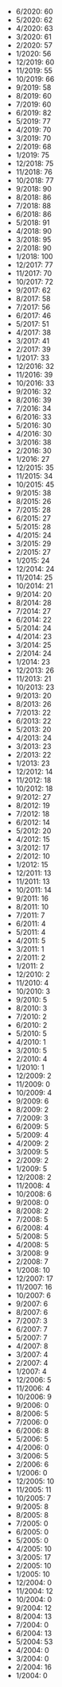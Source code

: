 *  6/2020: 60
*  5/2020: 62
*  4/2020: 63
*  3/2020: 61
*  2/2020: 57
*  1/2020: 56
*  12/2019: 60
*  11/2019: 55
*  10/2019: 66
*  9/2019: 58
*  8/2019: 60
*  7/2019: 60
*  6/2019: 82
*  5/2019: 77
*  4/2019: 70
*  3/2019: 70
*  2/2019: 68
*  1/2019: 75
*  12/2018: 75
*  11/2018: 76
*  10/2018: 77
*  9/2018: 90
*  8/2018: 86
*  7/2018: 88
*  6/2018: 86
*  5/2018: 91
*  4/2018: 90
*  3/2018: 95
*  2/2018: 90
*  1/2018: 100
*  12/2017: 77
*  11/2017: 70
*  10/2017: 72
*  9/2017: 62
*  8/2017: 58
*  7/2017: 56
*  6/2017: 46
*  5/2017: 51
*  4/2017: 38
*  3/2017: 41
*  2/2017: 39
*  1/2017: 33
*  12/2016: 32
*  11/2016: 39
*  10/2016: 33
*  9/2016: 32
*  8/2016: 39
*  7/2016: 34
*  6/2016: 33
*  5/2016: 30
*  4/2016: 30
*  3/2016: 38
*  2/2016: 30
*  1/2016: 27
*  12/2015: 35
*  11/2015: 34
*  10/2015: 45
*  9/2015: 38
*  8/2015: 26
*  7/2015: 28
*  6/2015: 27
*  5/2015: 28
*  4/2015: 24
*  3/2015: 29
*  2/2015: 27
*  1/2015: 24
*  12/2014: 24
*  11/2014: 25
*  10/2014: 21
*  9/2014: 20
*  8/2014: 28
*  7/2014: 27
*  6/2014: 22
*  5/2014: 24
*  4/2014: 23
*  3/2014: 25
*  2/2014: 24
*  1/2014: 23
*  12/2013: 26
*  11/2013: 21
*  10/2013: 23
*  9/2013: 20
*  8/2013: 26
*  7/2013: 22
*  6/2013: 22
*  5/2013: 20
*  4/2013: 24
*  3/2013: 23
*  2/2013: 22
*  1/2013: 23
*  12/2012: 14
*  11/2012: 18
*  10/2012: 18
*  9/2012: 27
*  8/2012: 19
*  7/2012: 18
*  6/2012: 14
*  5/2012: 20
*  4/2012: 15
*  3/2012: 17
*  2/2012: 10
*  1/2012: 15
*  12/2011: 13
*  11/2011: 13
*  10/2011: 14
*  9/2011: 16
*  8/2011: 10
*  7/2011: 7
*  6/2011: 4
*  5/2011: 4
*  4/2011: 5
*  3/2011: 1
*  2/2011: 2
*  1/2011: 2
*  12/2010: 2
*  11/2010: 4
*  10/2010: 3
*  9/2010: 5
*  8/2010: 3
*  7/2010: 2
*  6/2010: 2
*  5/2010: 5
*  4/2010: 1
*  3/2010: 5
*  2/2010: 4
*  1/2010: 1
*  12/2009: 2
*  11/2009: 0
*  10/2009: 4
*  9/2009: 6
*  8/2009: 2
*  7/2009: 3
*  6/2009: 5
*  5/2009: 4
*  4/2009: 2
*  3/2009: 5
*  2/2009: 2
*  1/2009: 5
*  12/2008: 2
*  11/2008: 4
*  10/2008: 6
*  9/2008: 0
*  8/2008: 2
*  7/2008: 5
*  6/2008: 4
*  5/2008: 5
*  4/2008: 5
*  3/2008: 9
*  2/2008: 7
*  1/2008: 10
*  12/2007: 17
*  11/2007: 16
*  10/2007: 6
*  9/2007: 6
*  8/2007: 6
*  7/2007: 3
*  6/2007: 7
*  5/2007: 7
*  4/2007: 8
*  3/2007: 4
*  2/2007: 4
*  1/2007: 4
*  12/2006: 5
*  11/2006: 4
*  10/2006: 9
*  9/2006: 0
*  8/2006: 5
*  7/2006: 0
*  6/2006: 8
*  5/2006: 5
*  4/2006: 0
*  3/2006: 5
*  2/2006: 6
*  1/2006: 0
*  12/2005: 10
*  11/2005: 11
*  10/2005: 7
*  9/2005: 8
*  8/2005: 8
*  7/2005: 0
*  6/2005: 0
*  5/2005: 0
*  4/2005: 10
*  3/2005: 17
*  2/2005: 10
*  1/2005: 10
*  12/2004: 0
*  11/2004: 12
*  10/2004: 0
*  9/2004: 12
*  8/2004: 13
*  7/2004: 0
*  6/2004: 13
*  5/2004: 53
*  4/2004: 0
*  3/2004: 0
*  2/2004: 16
*  1/2004: 0